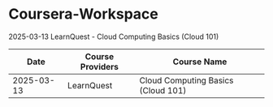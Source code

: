 # Coursera-Workspace

2025-03-13 LearnQuest - Cloud Computing Basics (Cloud 101)

| **Date**   | **Course Providers** | **Course Name**                    |
| ---------- | -------------------- | ---------------------------------- |
| 2025-03-13 | LearnQuest           | Cloud Computing Basics (Cloud 101) |
